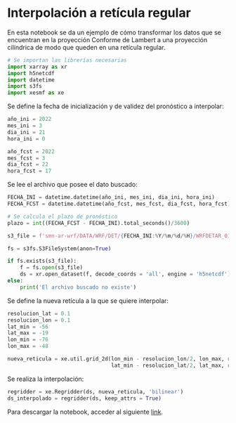 # Interpolación a retícula regular

En esta notebook se da un ejemplo de cómo transformar los datos que se encuentran en la proyección Conforme de Lambert a una proyección cilíndrica de modo que queden en una retícula regular.

```python
# Se importan las librerías necesarias
import xarray as xr
import h5netcdf
import datetime
import s3fs
import xesmf as xe
```

Se define la fecha de inicialización y de validez del pronóstico a interpolar:

```python
año_ini = 2022
mes_ini = 3
dia_ini = 21
hora_ini = 0

año_fcst = 2022
mes_fcst = 3
dia_fcst = 22
hora_fcst = 17
```

Se lee el archivo que posee el dato buscado:

```python
FECHA_INI = datetime.datetime(año_ini, mes_ini, dia_ini, hora_ini)
FECHA_FCST = datetime.datetime(año_fcst, mes_fcst, dia_fcst, hora_fcst)

# Se calcula el plazo de pronóstico
plazo = int((FECHA_FCST - FECHA_INI).total_seconds()/3600)

s3_file = f'smn-ar-wrf/DATA/WRF/DET/{FECHA_INI:%Y/%m/%d/%H}/WRFDETAR_01H_{FECHA_INI:%Y%m%d_%H}_{plazo:03d}.nc'

fs = s3fs.S3FileSystem(anon=True)

if fs.exists(s3_file):
    f = fs.open(s3_file)
    ds = xr.open_dataset(f, decode_coords = 'all', engine = 'h5netcdf')
else:
    print('El archivo buscado no existe')
```

Se define la nueva retícula a la que se quiere interpolar:

```python
resolucion_lat = 0.1
resolucion_lon = 0.1
lat_min = -56
lat_max = -19
lon_min = -76
lon_max = -48

nueva_reticula = xe.util.grid_2d(lon_min - resolucion_lon/2, lon_max, resolucion_lon, 
                                 lat_min - resolucion_lat/2, lat_max, resolucion_lat)

```

Se realiza la interpolación:

```python
regridder = xe.Regridder(ds, nueva_reticula, 'bilinear')
ds_interpolado = regridder(ds, keep_attrs = True)
```

Para descargar la notebook, acceder al siguiente [link](../notebooks/Regrid.ipynb).
